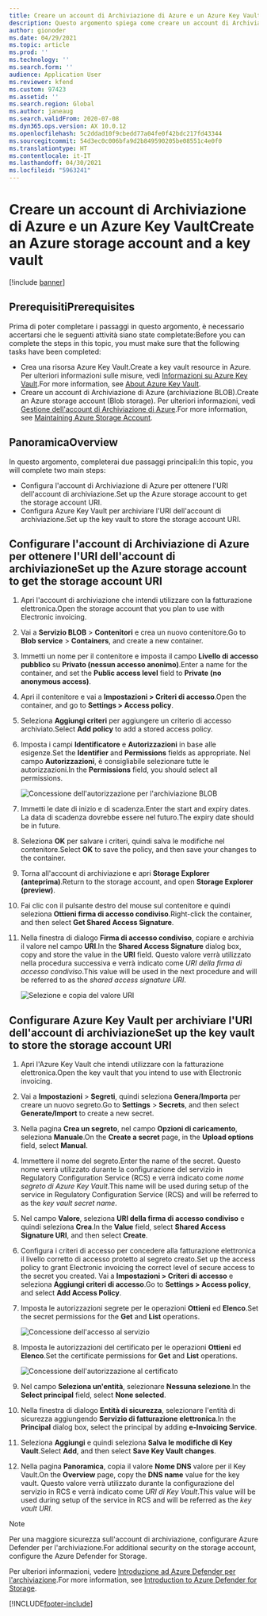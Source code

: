 ```yaml
---
title: Creare un account di Archiviazione di Azure e un Azure Key Vault
description: Questo argomento spiega come creare un account di Archiviazione di Azure e Azure Key Vault.
author: gionoder
ms.date: 04/29/2021
ms.topic: article
ms.prod: ''
ms.technology: ''
ms.search.form: ''
audience: Application User
ms.reviewer: kfend
ms.custom: 97423
ms.assetid: ''
ms.search.region: Global
ms.author: janeaug
ms.search.validFrom: 2020-07-08
ms.dyn365.ops.version: AX 10.0.12
ms.openlocfilehash: 5c2ddad10f9cbedd77a04fe0f42bdc217fd43344
ms.sourcegitcommit: 54d3ec0c006bfa9d2b849590205be08551c4e0f0
ms.translationtype: HT
ms.contentlocale: it-IT
ms.lasthandoff: 04/30/2021
ms.locfileid: "5963241"
---
```

# <a name="create-an-azure-storage-account-and-a-key-vault"></a><span data-ttu-id="f5b7d-103">Creare un account di Archiviazione di Azure e un Azure Key Vault</span><span class="sxs-lookup"><span data-stu-id="f5b7d-103">Create an Azure storage account and a key vault</span></span>

[!include [banner](../includes/banner.md)]

## <a name="prerequisites"></a><span data-ttu-id="f5b7d-104">Prerequisiti</span><span class="sxs-lookup"><span data-stu-id="f5b7d-104">Prerequisites</span></span>

<span data-ttu-id="f5b7d-105">Prima di poter completare i passaggi in questo argomento, è necessario accertarsi che le seguenti attività siano state completate:</span><span class="sxs-lookup"><span data-stu-id="f5b7d-105">Before you can complete the steps in this topic, you must make sure that the following tasks have been completed:</span></span>

- <span data-ttu-id="f5b7d-106">Crea una risorsa Azure Key Vault.</span><span class="sxs-lookup"><span data-stu-id="f5b7d-106">Create a key vault resource in Azure.</span></span> <span data-ttu-id="f5b7d-107">Per ulteriori informazioni sulle misure, vedi [Informazioni su Azure Key Vault](/azure/key-vault/general/overview).</span><span class="sxs-lookup"><span data-stu-id="f5b7d-107">For more information, see [About Azure Key Vault](/azure/key-vault/general/overview).</span></span>
- <span data-ttu-id="f5b7d-108">Creare un account di Archiviazione di Azure (archiviazione BLOB).</span><span class="sxs-lookup"><span data-stu-id="f5b7d-108">Create an Azure storage account (Blob storage).</span></span> <span data-ttu-id="f5b7d-109">Per ulteriori informazioni, vedi [Gestione dell'account di Archiviazione di Azure](/azure/storage/blobs/).</span><span class="sxs-lookup"><span data-stu-id="f5b7d-109">For more information, see [Maintaining Azure Storage Account](/azure/storage/blobs/).</span></span>

## <a name="overview"></a><span data-ttu-id="f5b7d-110">Panoramica</span><span class="sxs-lookup"><span data-stu-id="f5b7d-110">Overview</span></span>

<span data-ttu-id="f5b7d-111">In questo argomento, completerai due passaggi principali:</span><span class="sxs-lookup"><span data-stu-id="f5b7d-111">In this topic, you will complete two main steps:</span></span>

- <span data-ttu-id="f5b7d-112">Configura l'account di Archiviazione di Azure per ottenere l'URI dell'account di archiviazione.</span><span class="sxs-lookup"><span data-stu-id="f5b7d-112">Set up the Azure storage account to get the storage account URI.</span></span>
- <span data-ttu-id="f5b7d-113">Configura Azure Key Vault per archiviare l'URI dell'account di archiviazione.</span><span class="sxs-lookup"><span data-stu-id="f5b7d-113">Set up the key vault to store the storage account URI.</span></span>

## <a name="set-up-the-azure-storage-account-to-get-the-storage-account-uri"></a><span data-ttu-id="f5b7d-114">Configurare l'account di Archiviazione di Azure per ottenere l'URI dell'account di archiviazione</span><span class="sxs-lookup"><span data-stu-id="f5b7d-114">Set up the Azure storage account to get the storage account URI</span></span>

1. <span data-ttu-id="f5b7d-115">Apri l'account di archiviazione che intendi utilizzare con la fatturazione elettronica.</span><span class="sxs-lookup"><span data-stu-id="f5b7d-115">Open the storage account that you plan to use with Electronic invoicing.</span></span>
2. <span data-ttu-id="f5b7d-116">Vai a **Servizio BLOB** \> **Contenitori** e crea un nuovo contenitore.</span><span class="sxs-lookup"><span data-stu-id="f5b7d-116">Go to **Blob service** \> **Containers**, and create a new container.</span></span>
3. <span data-ttu-id="f5b7d-117">Immetti un nome per il contenitore e imposta il campo **Livello di accesso pubblico** su **Privato (nessun accesso anonimo)**.</span><span class="sxs-lookup"><span data-stu-id="f5b7d-117">Enter a name for the container, and set the **Public access level** field to **Private (no anonymous access)**.</span></span>
4. <span data-ttu-id="f5b7d-118">Apri il contenitore e vai a **Impostazioni \> Criteri di accesso**.</span><span class="sxs-lookup"><span data-stu-id="f5b7d-118">Open the container, and go to **Settings \> Access policy**.</span></span>
5. <span data-ttu-id="f5b7d-119">Seleziona **Aggiungi criteri** per aggiungere un criterio di accesso archiviato.</span><span class="sxs-lookup"><span data-stu-id="f5b7d-119">Select **Add policy** to add a stored access policy.</span></span>
6. <span data-ttu-id="f5b7d-120">Imposta i campi **Identificatore** e **Autorizzazioni** in base alle esigenze.</span><span class="sxs-lookup"><span data-stu-id="f5b7d-120">Set the **Identifier** and **Permissions** fields as appropriate.</span></span> <span data-ttu-id="f5b7d-121">Nel campo **Autorizzazioni**, è consigliabile selezionare tutte le autorizzazioni.</span><span class="sxs-lookup"><span data-stu-id="f5b7d-121">In the **Permissions** field, you should select all permissions.</span></span>

    ![Concessione dell'autorizzazione per l'archiviazione BLOB](media/e-Invoicing-services-create-azure-resources-grant-blob-permissions.png)

7. <span data-ttu-id="f5b7d-123">Immetti le date di inizio e di scadenza.</span><span class="sxs-lookup"><span data-stu-id="f5b7d-123">Enter the start and expiry dates.</span></span> <span data-ttu-id="f5b7d-124">La data di scadenza dovrebbe essere nel futuro.</span><span class="sxs-lookup"><span data-stu-id="f5b7d-124">The expiry date should be in future.</span></span>
8. <span data-ttu-id="f5b7d-125">Seleziona **OK** per salvare i criteri, quindi salva le modifiche nel contenitore.</span><span class="sxs-lookup"><span data-stu-id="f5b7d-125">Select **OK** to save the policy, and then save your changes to the container.</span></span>
9. <span data-ttu-id="f5b7d-126">Torna all'account di archiviazione e apri **Storage Explorer (anteprima)**.</span><span class="sxs-lookup"><span data-stu-id="f5b7d-126">Return to the storage account, and open **Storage Explorer (preview)**.</span></span>
10. <span data-ttu-id="f5b7d-127">Fai clic con il pulsante destro del mouse sul contenitore e quindi seleziona **Ottieni firma di accesso condiviso**.</span><span class="sxs-lookup"><span data-stu-id="f5b7d-127">Right-click the container, and then select **Get Shared Access Signature**.</span></span>
11. <span data-ttu-id="f5b7d-128">Nella finestra di dialogo **Firma di accesso condiviso**, copiare e archivia il valore nel campo **URI**.</span><span class="sxs-lookup"><span data-stu-id="f5b7d-128">In the **Shared Access Signature** dialog box, copy and store the value in the **URI** field.</span></span> <span data-ttu-id="f5b7d-129">Questo valore verrà utilizzato nella procedura successiva e verrà indicato come *URI della firma di accesso condiviso*.</span><span class="sxs-lookup"><span data-stu-id="f5b7d-129">This value will be used in the next procedure and will be referred to as the *shared access signature URI*.</span></span>

    ![Selezione e copia del valore URI](media/e-Invoicing-services-create-azure-resources-select-and-copy-uri.png)

## <a name="set-up-the-key-vault-to-store-the-storage-account-uri"></a><span data-ttu-id="f5b7d-131">Configurare Azure Key Vault per archiviare l'URI dell'account di archiviazione</span><span class="sxs-lookup"><span data-stu-id="f5b7d-131">Set up the key vault to store the storage account URI</span></span>

1. <span data-ttu-id="f5b7d-132">Apri l'Azure Key Vault che intendi utilizzare con la fatturazione elettronica.</span><span class="sxs-lookup"><span data-stu-id="f5b7d-132">Open the key vault that you intend to use with Electronic invoicing.</span></span>
2. <span data-ttu-id="f5b7d-133">Vai a **Impostazioni** \> **Segreti**, quindi seleziona **Genera/Importa** per creare un nuovo segreto.</span><span class="sxs-lookup"><span data-stu-id="f5b7d-133">Go to **Settings** \> **Secrets**, and then select **Generate/Import** to create a new secret.</span></span>
3. <span data-ttu-id="f5b7d-134">Nella pagina **Crea un segreto**, nel campo **Opzioni di caricamento**, seleziona **Manuale**.</span><span class="sxs-lookup"><span data-stu-id="f5b7d-134">On the **Create a secret** page, in the **Upload options** field, select **Manual**.</span></span>
4. <span data-ttu-id="f5b7d-135">Immettere il nome del segreto.</span><span class="sxs-lookup"><span data-stu-id="f5b7d-135">Enter the name of the secret.</span></span> <span data-ttu-id="f5b7d-136">Questo nome verrà utilizzato durante la configurazione del servizio in Regulatory Configuration Service (RCS) e verrà indicato come *nome segreto di Azure Key Vault*.</span><span class="sxs-lookup"><span data-stu-id="f5b7d-136">This name will be used during setup of the service in Regulatory Configuration Service (RCS) and will be referred to as the *key vault secret name*.</span></span>
5. <span data-ttu-id="f5b7d-137">Nel campo **Valore**, seleziona **URI della firma di accesso condiviso** e quindi seleziona **Crea**.</span><span class="sxs-lookup"><span data-stu-id="f5b7d-137">In the **Value** field, select **Shared Access Signature URI**, and then select **Create**.</span></span>
6. <span data-ttu-id="f5b7d-138">Configura i criteri di accesso per concedere alla fatturazione elettronica il livello corretto di accesso protetto al segreto creato.</span><span class="sxs-lookup"><span data-stu-id="f5b7d-138">Set up the access policy to grant Electronic invoicing the correct level of secure access to the secret you created.</span></span> <span data-ttu-id="f5b7d-139">Vai a **Impostazioni \> Criteri di accesso** e seleziona **Aggiungi criteri di accesso**.</span><span class="sxs-lookup"><span data-stu-id="f5b7d-139">Go to **Settings \> Access policy**, and select **Add Access Policy**.</span></span>
7. <span data-ttu-id="f5b7d-140">Imposta le autorizzazioni segrete per le operazioni **Ottieni** ed **Elenco**.</span><span class="sxs-lookup"><span data-stu-id="f5b7d-140">Set the secret permissions for the **Get** and **List** operations.</span></span>

    ![Concessione dell'accesso al servizio](media/e-Invoicing-services-create-azure-resources-grant-service-access.png)

8. <span data-ttu-id="f5b7d-142">Imposta le autorizzazioni del certificato per le operazioni **Ottieni** ed **Elenco**.</span><span class="sxs-lookup"><span data-stu-id="f5b7d-142">Set the certificate permissions for **Get** and **List** operations.</span></span>

    ![Concessione dell'autorizzazione al certificato](media/e-Invoicing-services-create-azure-resources-grant-certificate-permission.png)

9. <span data-ttu-id="f5b7d-144">Nel campo **Seleziona un'entità**, selezionare **Nessuna selezione**.</span><span class="sxs-lookup"><span data-stu-id="f5b7d-144">In the **Select principal** field, select **None selected**.</span></span>
10. <span data-ttu-id="f5b7d-145">Nella finestra di dialogo **Entità di sicurezza**, selezionare l'entità di sicurezza aggiungendo **Servizio di fatturazione elettronica**.</span><span class="sxs-lookup"><span data-stu-id="f5b7d-145">In the **Principal** dialog box, select the principal by adding **e-Invoicing Service**.</span></span>
11. <span data-ttu-id="f5b7d-146">Seleziona **Aggiungi** e quindi seleziona **Salva le modifiche di Key Vault**.</span><span class="sxs-lookup"><span data-stu-id="f5b7d-146">Select **Add**, and then select **Save Key Vault changes**.</span></span>
12. <span data-ttu-id="f5b7d-147">Nella pagina **Panoramica**, copia il valore **Nome DNS** valore per il Key Vault.</span><span class="sxs-lookup"><span data-stu-id="f5b7d-147">On the **Overview** page, copy the **DNS name** value for the key vault.</span></span> <span data-ttu-id="f5b7d-148">Questo valore verrà utilizzato durante la configurazione del servizio in RCS e verrà indicato come *URI di Key Vault*.</span><span class="sxs-lookup"><span data-stu-id="f5b7d-148">This value will be used during setup of the service in RCS and will be referred as the *key vault URI*.</span></span>

> [!NOTE]
> <span data-ttu-id="f5b7d-149">Per una maggiore sicurezza sull'account di archiviazione, configurare Azure Defender per l'archiviazione.</span><span class="sxs-lookup"><span data-stu-id="f5b7d-149">For additional security on the storage account, configure the Azure Defender for Storage.</span></span>
> 
> <span data-ttu-id="f5b7d-150">Per ulteriori informazioni, vedere [Introduzione ad Azure Defender per l'archiviazione](/azure/security-center/defender-for-storage-introduction).</span><span class="sxs-lookup"><span data-stu-id="f5b7d-150">For more information, see [Introduction to Azure Defender for Storage](/azure/security-center/defender-for-storage-introduction).</span></span>


[!INCLUDE[footer-include](../../includes/footer-banner.md)]
